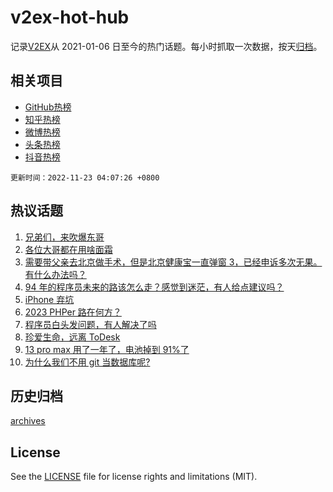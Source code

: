 # v2ex-hot-hub

 记录[V2EX](https://www.v2ex.com/)从 2021-01-06 日至今的热门话题。每小时抓取一次数据，按天[归档](archives)。
 
 ## 相关项目

- [GitHub热榜](https://github.com/snaildev/github-hot-hub)
- [知乎热榜](https://github.com/snaildev/zhihu-hot-hub)
- [微博热榜](https://github.com/snaildev/weibo-hot-hub)
- [头条热榜](https://github.com/snaildev/toutiao-hot-hub)
- [抖音热榜](https://github.com/snaildev/douyin-hot-hub)


 `更新时间：2022-11-23 04:07:26 +0800`

## 热议话题

1. [兄弟们，来吹爆东哥](https://www.v2ex.com/t/897106)
1. [各位大哥都在用啥面霜](https://www.v2ex.com/t/897009)
1. [需要带父亲去北京做手术，但是北京健康宝一直弹窗 3，已经申诉多次无果。有什么办法吗？](https://www.v2ex.com/t/896998)
1. [94 年的程序员未来的路该怎么走？感觉到迷茫，有人给点建议吗？](https://www.v2ex.com/t/897015)
1. [iPhone 弃坑](https://www.v2ex.com/t/897024)
1. [2023 PHPer 路在何方？](https://www.v2ex.com/t/897074)
1. [程序员白头发问题，有人解决了吗](https://www.v2ex.com/t/897005)
1. [珍爱生命，远离 ToDesk](https://www.v2ex.com/t/897040)
1. [13 pro max 用了一年了，电池掉到 91%了](https://www.v2ex.com/t/896984)
1. [为什么我们不用 git 当数据库呢?](https://www.v2ex.com/t/897127)

## 历史归档

[archives](archives)

## License

See the [LICENSE](LICENSE) file for license rights and limitations (MIT).
